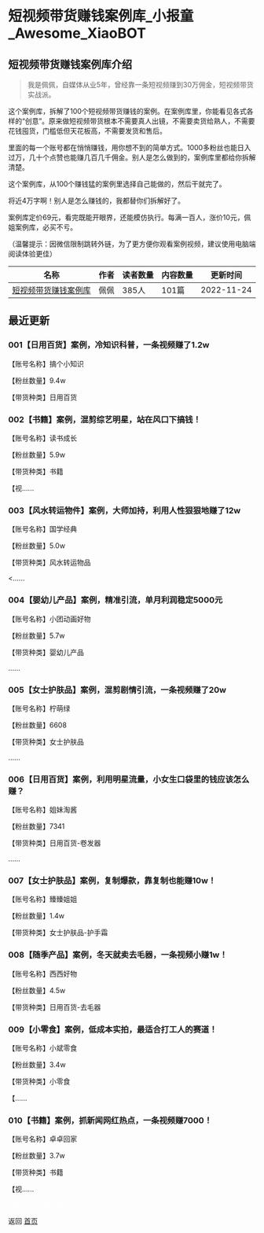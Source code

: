 # 短视频带货赚钱案例库_小报童_Awesome_XiaoBOT

## 短视频带货赚钱案例库介绍
> 我是佩佩，自媒体从业5年，曾经靠一条短视频赚到30万佣金，短视频带货实战派。    
    
这个案例库，拆解了100个短视频带货赚钱的案例。在案例库里，你能看见各式各样的“创意”。原来做短视频带货根本不需要真人出镜，不需要卖货给熟人，不需要花钱囤货，门槛低但天花板高，不需要发货和售后。    
    
里面的每一个账号都在悄悄赚钱，用你想不到的简单方式。1000多粉丝也能日入过万，几十个点赞也能赚几百几千佣金。别人是怎么做到的，案例库里都给你拆解清楚。    
    
这个案例库，从100个赚钱猛的案例里选择自己能做的，然后干就完了。    
    
将近4万字啊！别人是怎么赚钱的，我都替你们拆解好了。    
    
案例库定价69元，看完既能开眼界，还能模仿执行。每满一百人，涨价10元，佩姐案例库，必买不亏。    
    
（温馨提示：因微信限制跳转外链，为了更方便你观看案例视频，建议使用电脑端阅读体验更佳）  
  


|名称|作者|读者数量|内容数量|更新时间|
|---|---|---|---|---|
|[短视频带货赚钱案例库](https://xiaobot.net/p/ppdmn?refer=0b133df9-27dc-423b-8101-639049001c13)|佩佩|385人|101篇|2022-11-24|

## 最近更新
### 001【日用百货】案例，冷知识科普，一条视频赚了1.2w

【账号名称】搞个小知识



【粉丝数量】9.4w



【带货种类】日用百货



### 002【书籍】案例，混剪综艺明星，站在风口下搞钱！

【账号名称】读书成长



【粉丝数量】5.9w



【带货种类】书籍



【视......

### 003【风水转运物件】案例，大师加持，利用人性狠狠地赚了12w

【账号名称】国学经典



【粉丝数量】5.0w



【带货种类】风水转运物品



<......

### 004【婴幼儿产品】案例，精准引流，单月利润稳定5000元

【账号名称】小团动画好物



【粉丝数量】5.7w



【带货种类】婴幼儿产品



......

### 005【女士护肤品】案例，混剪剧情引流，一条视频赚了20w

【账号名称】柠萌绿



【粉丝数量】6608



【带货种类】女士护肤品



......

### 006【日用百货】案例，利用明星流量，小女生口袋里的钱应该怎么赚？

【账号名称】姐妹淘酱

【粉丝数量】7341



【带货种类】日用百货-卷发器



......

### 007【女士护肤品】案例，复制爆款，靠复制也能赚10w！

【账号名称】臻臻姐姐



【粉丝数量】1.4w



【带货种类】女士护肤品-护手霜



### 008【随季产品】案例，冬天就卖去毛器，一条视频小赚1w！

【账号名称】西西好物



【粉丝数量】4.5w



【带货种类】日用百货-去毛器



### 009【小零食】案例，低成本实拍，最适合打工人的赛道！

【账号名称】小斌零食



【粉丝数量】3.4w



【带货种类】小零食



【......

### 010【书籍】案例，抓新闻网红热点，一条视频赚7000！

【账号名称】卓卓回家



【粉丝数量】3.7w



【带货种类】书籍



【视......


<a href="https://github.com/Reno9527/awesome-xiaobot" style="color: white; text-decoration: none;">awesome-xiaobot</a>

返回 [首页](../README.md)
